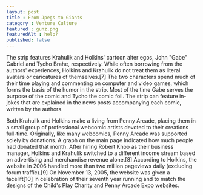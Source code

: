 ```yaml
---
layout: post
title : From Jpegs to Giants
category : Venture Culture
featured : gunz.png
featuredAlt : help?
published: false
---
```

The strip features Krahulik and Holkins' cartoon alter egos, John "Gabe" Gabriel and Tycho Brahe, respectively. While often borrowing from the authors' experiences, Holkins and Krahulik do not treat them as literal avatars or caricatures of themselves.[7] The two characters spend much of their time playing and commenting on computer and video games, which forms the basis of the humor in the strip. Most of the time Gabe serves the purpose of the comic and Tycho the comic foil. The strip can feature in-jokes that are explained in the news posts accompanying each comic, written by the authors.

Both Krahulik and Holkins make a living from Penny Arcade, placing them in a small group of professional webcomic artists devoted to their creations full-time. Originally, like many webcomics, Penny Arcade was supported solely by donations. A graph on the main page indicated how much people had donated that month. After hiring Robert Khoo as their business manager, Holkins and Krahulik switched to a different income stream based on advertising and merchandise revenue alone.[8] According to Holkins, the website in 2006 handled more than two million pageviews daily (excluding forum traffic).[9] On November 13, 2005, the website was given a facelift[10] in celebration of their seventh year running and to match the designs of the Child's Play Charity and Penny Arcade Expo websites.